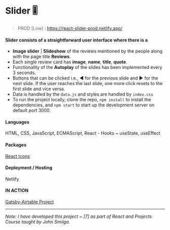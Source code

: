 # Slider 🎚️

> PROD [Live] : https://react-slider-prod.netlify.app/

#### Slider consists of a straightforward user interface where there is a

- **Image slider** | **Slideshow** of the reviews mentioned by the people along with the page title **Reviews**.
- Each single review card has **image**, **name**, **title**, **quote**.
- Functionality of the **Autoplay** of the slides has been implemented every 3 seconds.
- Buttons that can be clicked i.e., ◀️ for the previous slide and ▶️ for the next slide. If the user reaches the last slide, one more click resets to the first slide and vice versa.
- Data is handled by the `data.js` and styles are handled by `index.css`
- To run the project locally, clone the repo, `npm install` to install the dependencies, and `npm start` to start up the development server on default port 3000.

#### Languages
HTML, CSS, JavaScript, ECMAScript, React - Hooks ~ useState, useEffect

#### Packages
[React Icons](https://www.npmjs.com/package/react-icons)

#### Deployment / Hosting
Netlify

#### IN ACTION

[Gatsby-Airtable Project](https://gatsby-airtable-design-project.netlify.app/)

---

*Note: I have developed this project ~ [7] as part of React and Projects Course taught by John Smilga.*
